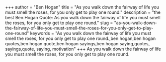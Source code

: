 +++
author = "Ben Hogan"
title = "As you walk down the fairway of life you must smell the roses, for you only get to play one round."
description = "the best Ben Hogan Quote: As you walk down the fairway of life you must smell the roses, for you only get to play one round."
slug = "as-you-walk-down-the-fairway-of-life-you-must-smell-the-roses-for-you-only-get-to-play-one-round"
keywords = "As you walk down the fairway of life you must smell the roses, for you only get to play one round.,ben hogan,ben hogan quotes,ben hogan quote,ben hogan sayings,ben hogan saying,quotes, sayings,quote, saying, motivation"
+++
As you walk down the fairway of life you must smell the roses, for you only get to play one round.
